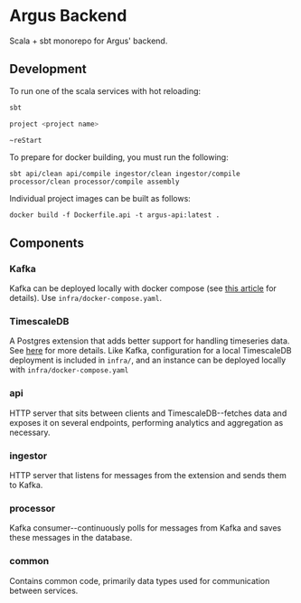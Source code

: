 # Argus Backend

Scala + sbt monorepo for Argus' backend.

## Development

To run one of the scala services with hot reloading:

```bash
sbt

project <project name>

~reStart
```

To prepare for docker building, you must run the following:

```
sbt api/clean api/compile ingestor/clean ingestor/compile processor/clean processor/compile assembly
```

Individual project images can be built as follows:

```
docker build -f Dockerfile.api -t argus-api:latest .
```

<!-- To build and locally publish a docker image for one of the scala services:

```bash
DOCKER_BUILDKIT=0 sbt "<project name> / docker"
``` -->

## Components

### Kafka

Kafka can be deployed locally with docker compose (see [this article](https://developer.confluent.io/confluent-tutorials/kafka-on-docker/) for details). Use `infra/docker-compose.yaml`.

### TimescaleDB

A Postgres extension that adds better support for handling timeseries data. See [here](https://github.com/timescale/timescaledb) for more details. Like Kafka, configuration for a local TimescaleDB deployment is included in `infra/`, and an instance can be deployed locally with `infra/docker-compose.yaml`

### api

HTTP server that sits between clients and TimescaleDB--fetches data and exposes it on several endpoints, performing analytics and aggregation as necessary.

### ingestor

HTTP server that listens for messages from the extension and sends them to Kafka.

### processor

Kafka consumer--continuously polls for messages from Kafka and saves these messages in the database.

### common

Contains common code, primarily data types used for communication between services.
